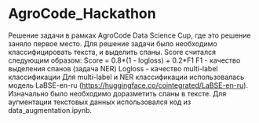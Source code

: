 # AgroCode_Hackathon
Решение задачи в рамках AgroCode Data Science Cup, где это решение заняло первое место.
Для решение задачи было необходимо классифицировать текста, и выделить спаны.
Score считался следующим образом:
  Score = 0.8*(1 - logloss) + 0.2*F1
  F1 - качество выделения спанов (задача NER)
  Logloss - качество multi-label классификации
Для multi-label и NER классификации использовалась модель LaBSE-en-ru (https://huggingface.co/cointegrated/LaBSE-en-ru).
Изначально было необходимо доразметить спаны в тексте.
Для аугментации текстовых данных использовался код из data_augmentation.ipynb.
